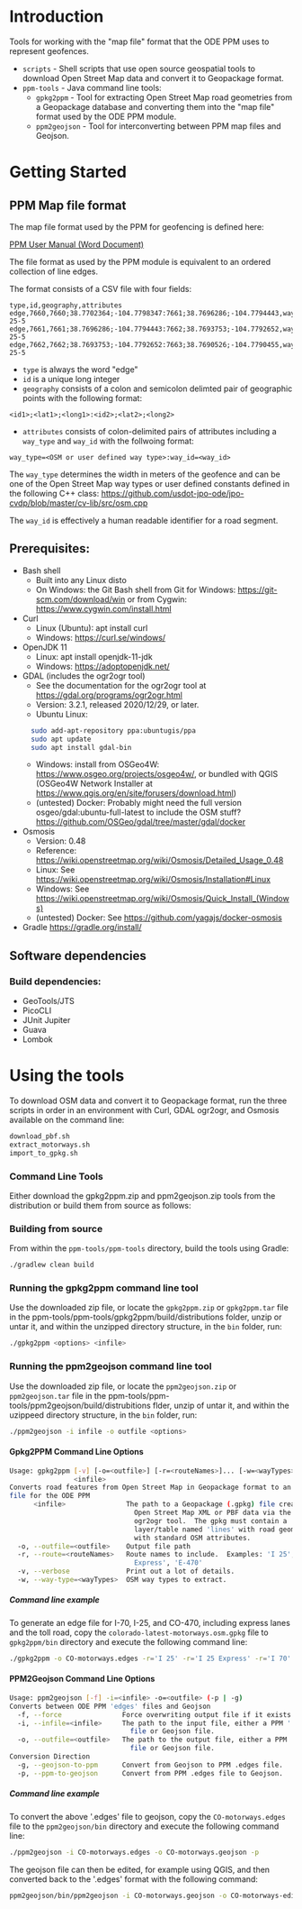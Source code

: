 # Introduction 
Tools for working with the "map file" format that the ODE PPM uses to represent geofences.

* `scripts` - Shell scripts that use open source geospatial tools to download Open Street Map data and convert it to Geopackage format.
* `ppm-tools` - Java command line tools:
    * `gpkg2ppm` - Tool for extracting Open Street Map road geometries from a Geopackage database and converting them into the "map file" format used by the ODE PPM module.
    * `ppm2geojson` - Tool for interconverting between PPM map files and Geojson.

# Getting Started

## PPM Map file format
The map file format used by the PPM for geofencing is defined here:

[PPM User Manual (Word Document)](https://github.com/usdot-jpo-ode/jpo-cvdp/blob/master/docs/ppm_user_manual.docx)

The file format as used by the PPM module is equivalent to an ordered collection of line edges.

The format consists of a CSV file with four fields:

```csv
type,id,geography,attributes
edge,7660,7660;38.7702364;-104.7798347:7661;38.7696286;-104.7794443,way_type=motorway:way_id=I-25-5
edge,7661,7661;38.7696286;-104.7794443:7662;38.7693753;-104.7792652,way_type=motorway:way_id=I-25-5
edge,7662,7662;38.7693753;-104.7792652:7663;38.7690526;-104.7790455,way_type=motorway:way_id=I-25-5
```

* `type` is always the word "edge"
* `id` is a unique long integer
* `geography` consists of a colon and semicolon delimted pair of geographic points with the following format:
```csv
<id1>;<lat1>;<long1>:<id2>;<lat2>;<long2>
```
* `attributes` consists of colon-delimited pairs of attributes including a `way_type` and `way_id` with the follwoing format:
```csv
way_type=<OSM or user defined way type>:way_id=<way_id>
```
The `way_type` determines the width in meters of the geofence and can be one of the Open Street Map way types or user defined constants defined in the following C++ class:
https://github.com/usdot-jpo-ode/jpo-cvdp/blob/master/cv-lib/src/osm.cpp

The `way_id` is effectively a human readable identifier for a road segment.



## Prerequisites:
* Bash shell
    * Built into any Linux disto 
    * On Windows: the Git Bash shell from Git for Windows: https://git-scm.com/download/win or from Cygwin: https://www.cygwin.com/install.html
* Curl
    * Linux (Ubuntu): apt install curl
    * Windows: https://curl.se/windows/
* OpenJDK 11
    * Linux: apt install openjdk-11-jdk
    * Windows: https://adoptopenjdk.net/
* GDAL (includes the ogr2ogr tool)
    * See the documentation for the ogr2ogr tool at https://gdal.org/programs/ogr2ogr.html
    * Version: 3.2.1, released 2020/12/29, or later.
    * Ubuntu Linux:
    ```bash
      sudo add-apt-repository ppa:ubuntugis/ppa
      sudo apt update
      sudo apt install gdal-bin
    ```
    * Windows: install from OSGeo4W: https://www.osgeo.org/projects/osgeo4w/, or bundled with QGIS (OSGeo4W Network Installer at https://www.qgis.org/en/site/forusers/download.html)
    * (untested) Docker: Probably might need the full version osgeo/gdal:ubuntu-full-latest to include the OSM stuff? https://github.com/OSGeo/gdal/tree/master/gdal/docker
* Osmosis
    * Version: 0.48
    * Reference: https://wiki.openstreetmap.org/wiki/Osmosis/Detailed_Usage_0.48
    * Linux: See https://wiki.openstreetmap.org/wiki/Osmosis/Installation#Linux
    * Windows: See https://wiki.openstreetmap.org/wiki/Osmosis/Quick_Install_(Windows)
    * (untested) Docker: See https://github.com/yagajs/docker-osmosis
* Gradle https://gradle.org/install/

## Software dependencies

### Build dependencies:
* GeoTools/JTS
* PicoCLI
* JUnit Jupiter
* Guava
* Lombok


# Using the tools
To download OSM data and convert it to Geopackage format, run the three scripts in order in an environment with Curl, GDAL ogr2ogr, and Osmosis available on the command line:
```bash
download_pbf.sh
extract_motorways.sh
import_to_gpkg.sh
```

### Command Line Tools
Either download the gpkg2ppm.zip and ppm2geojson.zip tools from the distribution or build them from source as follows:

### Building from source
From within the `ppm-tools/ppm-tools` directory, build the tools using Gradle:
```bash
./gradlew clean build
```

### Running the gpkg2ppm command line tool
Use the downloaded zip file, or locate the `gpkg2ppm.zip` or `gpkg2ppm.tar` file in the ppm-tools/ppm-tools/gpkg2ppm/build/distributions folder, unzip or untar it, and within the unzipped directory structure, in the `bin` folder, run:
```bash
./gpkg2ppm <options> <infile>
```

### Running the ppm2geojson command line tool
Use the downloaded zip file, or locate the `ppm2geojson.zip` or `ppm2geojson.tar` file in the ppm-tools/ppm-tools/ppm2geojson/build/distrubitions flder, unzip of untar it, and within the uzippeed directory structure, in the `bin` folder, run:
```bash
./ppm2geojson -i infile -o outfile <options>
```

#### Gpkg2PPM Command Line Options

```bash
Usage: gpkg2ppm [-v] [-o=<outfile>] [-r=<routeNames>]... [-w=<wayTypes>]...
                <infile>
Converts road features from Open Street Map in Geopackage format to an 'edges'
file for the ODE PPM
      <infile>               The path to a Geopackage (.gpkg) file created from
                               Open Street Map XML or PBF data via the GDAL
                               ogr2ogr tool.  The gpkg must contain a
                               layer/table named 'lines' with road geometries
                               with standard OSM attributes.
  -o, --outfile=<outfile>    Output file path
  -r, --route=<routeNames>   Route names to include.  Examples: 'I 25', 'I 25
                               Express', 'E-470'
  -v, --verbose              Print out a lot of details.
  -w, --way-type=<wayTypes>  OSM way types to extract.
```

##### Command line example

To generate an edge file for I-70, I-25, and CO-470, including express lanes and the toll road, copy the `colorado-latest-motorways.osm.gpkg` file to `gpkg2ppm/bin` directory and execute the following command line:
```bash
./gpkg2ppm -o CO-motorways.edges -r='I 25' -r='I 25 Express' -r='I 70' -r='CO 470' -r='E-470' colorado-latest-motorways.osm.gpkg
```

#### PPM2Geojson Command Line Options

```bash
Usage: ppm2geojson [-f] -i=<infile> -o=<outfile> (-p | -g)
Converts between ODE PPM 'edges' files and Geojson
  -f, --force               Force overwriting output file if it exists already.
  -i, --infile=<infile>     The path to the input file, either a PPM '.edges'
                              file or Geojson file.
  -o, --outfile=<outfile>   The path to the output file, either a PPM '.edges'
                              file or Geojson file.
Conversion Direction
  -g, --geojson-to-ppm      Convert from Geojson to PPM .edges file.
  -p, --ppm-to-geojson      Convert from PPM .edges file to Geojson.

```

##### Command line example

To convert the above '.edges' file to geojson, copy the `CO-motorways.edges` file to the `ppm2geojson/bin` directory and execute the following command line:

```bash
./ppm2geojson -i CO-motorways.edges -o CO-motorways.geojson -p
```

The geojson file can then be edited, for example using QGIS, and then converted back to the '.edges' format with the following command:

```bash
ppm2geojson/bin/ppm2geojson -i CO-motorways.geojson -o CO-motorways-edited.edges -g
```

